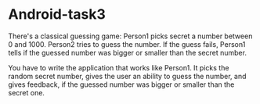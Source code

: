 # Android-task3

There's a classical guessing game: Person1 picks secret a number between 0 and 1000. Person2 tries to guess the number. If the guess fails, Person1 tells if the guessed number was bigger or smaller than the secret number.


You have to write the application that works like Person1. It picks the random secret number, gives the user an ability to guess the number, and gives feedback, if the guessed number was bigger or smaller than the secret one. 
